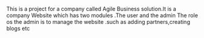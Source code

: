 This is a project for a company called Agile Business solution.It is a  company Website which has two modules .The user and the admin
The role os the admin is to manage the website .such as adding partners,creating blogs etc

